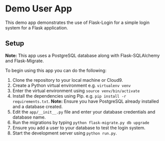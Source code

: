 # Demo User App
This demo app demonstrates the use of Flask-Login for a simple login system for a Flask application.

## Setup
**Note:** This app uses a PostgreSQL database along with Flask-SQLAlchemy and Flask-Migrate.

To begin using this app you can do the following:

1. Clone the repository to your local machine or Cloud9.
2. Create a Python virtual environment e.g. `virtualenv venv`
3. Enter the virtual environment using `source venv/bin/activate`
4. Install the dependencies using Pip. e.g. `pip install -r requirements.txt`. __Note:__ Ensure you have PostgreSQL already installed and a database created.
5. Edit the `app/__init__.py` file and enter your database credentials and database name.
6. Run the migrations by typing `python flask-migrate.py db upgrade`
7. Ensure you add a user to your database to test the login system.
8. Start the development server using `python run.py`.
